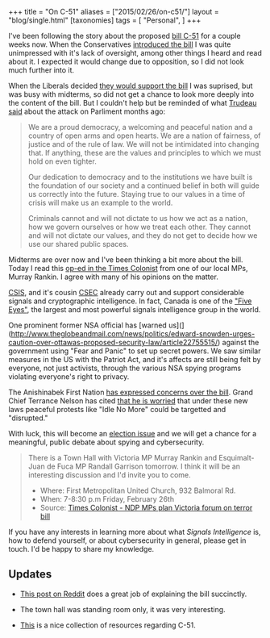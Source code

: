 +++
title = "On C-51"
aliases = ["2015/02/26/on-c51/"]
layout = "blog/single.html"
[taxonomies]
tags = [
  "Personal",
]
+++

I've been following the story about the proposed [bill C-51](https://www.documentcloud.org/documents/1513457-bill-c-51.html) for a couple weeks now. When the Conservatives [introduced the bill](http://www.cbc.ca/news/politics/stephen-harper-to-unveil-new-anti-terror-bill-in-richmond-hill-1.2937477) I was quite unimpressed with it's lack of oversight, among other things I heard and read about it. I expected it would change due to opposition, so I did not look much further into it.

When the Liberals decided [they would support the bill](http://www.cbc.ca/news/politics/anti-terrorism-bill-to-be-supported-by-liberals-justin-trudeau-says-1.2945187) I was suprised, but was busy with midterms, so did not get a chance to look more deeply into the content of the bill. But I couldn't help but be reminded of what [Trudeau said](http://www.cbc.ca/news/politics/ottawa-shooting-harper-mulcair-trudeau-speak-about-attack-1.2809530) about the attack on Parliment months ago:


> We are a proud democracy, a welcoming and peaceful nation and a country of open arms and open hearts. We are a nation of fairness, of justice and of the rule of law. We will not be intimidated into changing that. If anything, these are the values and principles to which we must hold on even tighter.
>
> Our dedication to democracy and to the institutions we have built is the foundation of our society and a continued belief in both will guide us correctly into the future. Staying true to our values in a time of crisis will make us an example to the world.
>
> Criminals cannot and will not dictate to us how we act as a nation, how we govern ourselves or how we treat each other. They cannot and will not dictate our values, and they do not get to decide how we use our shared public spaces.

<!-- more -->

Midterms are over now and I've been thinking a bit more about the bill. Today I read this [op-ed in the Times Colonist](http://www.timescolonist.com/opinion/op-ed/comment-why-anti-terror-bill-is-unnecessary-and-dangerous-1.1774500) from one of our local MPs, Murray Rankin. I agree with many of his opinions on the matter.


[CSIS](https://en.wikipedia.org/wiki/Canadian_Security_Intelligence_Service), and it's cousin [CSEC](https://en.wikipedia.org/wiki/Communications_Security_Establishment) already carry out and support considerable signals and cryptographic intelligence. In fact, Canada is one of the ["Five Eyes"](http://opencanada.org/features/the-think-tank/essays/canada-and-the-five-eyes-intelligence-community/), the largest and most powerful signals intelligence group in the world.

One prominent former NSA official has [warned us](](http://www.theglobeandmail.com/news/politics/edward-snowden-urges-caution-over-ottawas-proposed-security-law/article22755515/) against the government using "Fear and Panic" to set up secret powers. We saw similar measures in the US with the Patriot Act, and it's affects are still being felt by everyone, not just activists, through the various NSA spying programs violating everyone's right to privacy.

The Anishinabek First Nation [has expressed concerns over the bill](http://www.nugget.ca/2015/02/25/anishinabek-concerned-with-bill-c-51-the-anti-terrorism-ac). Grand Chief Terrance Nelson has cited [that he is worried](http://www.cbc.ca/news/canada/manitoba/bill-c-51-dangerous-legislation-says-manitoba-first-nations-leader-1.2966795) that under these new laws  peaceful protests like "Idle No More" could be targetted and "disrupted."

With luck, this will become an [election issue](http://www.cbc.ca/news/politics/bill-c-51-political-battle-lines-drawn-over-anti-terror-bill-as-election-nears-1.2962764) and we will get a chance for a meaningful, public debate about spying and cybersecurity.

> There is a Town Hall with Victoria MP Murray Rankin and Esquimalt-Juan de Fuca MP Randall Garrison tomorrow. I think it will be an interesting discussion and I'd invite you to come.
>
> * Where: First Metropolitan United Church, 932 Balmoral Rd.
> * When: 7-8:30 p.m Friday, February 26th
> * Source: [Times Colonist - NDP MPs plan Victoria forum on terror bill](http://www.timescolonist.com/news/local/ndp-mps-plan-victoria-forum-on-terror-bill-1.1775097)

If you have any interests in learning more about what *Signals Intelligence* is, how to defend yourself, or about cybersecurity in general, please get in touch. I'd be happy to share my knowledge.


## Updates

* [This post on Reddit](http://www.reddit.com/r/protestcanada/comments/2xav5a/what_exactly_is_in_bill_c51/coyrgse) does a great job of explaining the bill succinctly.

* The town hall was standing room only, it was very interesting.

* [This](http://www.quirksandquiddities.ca/a-collection-of-resources-concerning-bill-c-51-the-anti-terrorism-act/) is a nice collection of resources regarding C-51.
